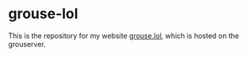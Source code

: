 # grouse-lol

This is the repository for my website [grouse.lol](grouse.lol), which is hosted on the grouserver.
